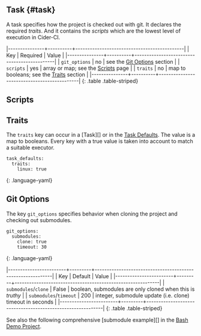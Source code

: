 ## Task {#task}

A task specifies how the project is checked out with git. It declares the
required _traits_. And it contains the _scripts_ which are the lowest level of
execution in Cider-CI. 

|---------------+----------+---------------------------------------------|
| Key           | Required | Value                                       |
|---------------+----------+---------------------------------------------|
| `git_options` | no       | see the [Git Options][] section             |
| `scripts`     | yes      | array or map; see the [Scripts][] page      |
| `traits`      | no       | map to booleans; see the [Traits][] section |
|---------------+----------+---------------------------------------------|
{: .table .table-striped}


## Scripts 

## Traits 

The `traits` key can occur in a [Task][] or in the [Task
Defaults][].  The value is a map to booleans. Every key with
a true value is taken into account to match a suitable executor. 

    task_defaults:
      traits:
        linux: true
  {: .language-yaml}



## Git Options  

The key `git_options` specifies behavior when cloning the project and checking
out submodules.

    git_options: 
      submodules: 
        clone: true 
        timeout: 30
  {: .language-yaml}

 
|------------------------+---------+------------------------------------------------------------|
| Key                    | Default | Value                                                      |
|------------------------+---------+------------------------------------------------------------|
| `submodules`/`clone`   | False   | boolean, submodules are only cloned when this is _truthy_  |
| `submodules`/`timeout` | 200     | integer, submodule update (i.e. clone)  timeout in seconds |
|------------------------+---------+------------------------------------------------------------|
{: .table .table-striped}

See also the following comprehensive [submodule example][] in the [Bash Demo Project][].


  [Git Options]: #git-options
  [Traits]: #traits
  [Scripts]: scripts.html
  [Task Defaults]: /project_configuration/specification/#task-defaults
  [Bash Demo Project]: https://github.com/cider-ci/cider-ci_demo-project-bash


